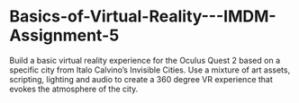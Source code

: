 # Basics-of-Virtual-Reality---IMDM-Assignment-5
Build a basic virtual reality experience for the Oculus Quest 2 based on a specific city from Italo Calvino’s Invisible Cities. Use a mixture of art assets, scripting, lighting and audio to create a 360 degree VR experience that evokes the atmosphere of the city.
